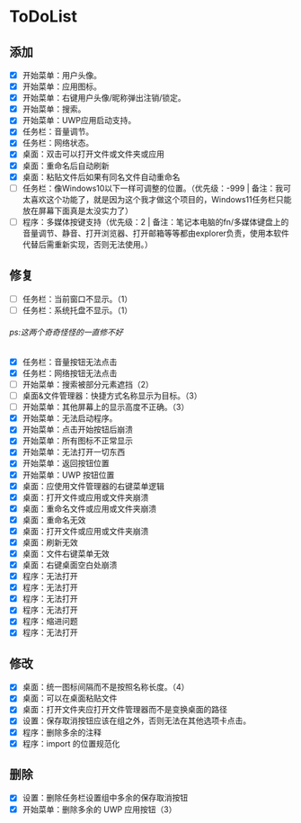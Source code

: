 # ToDoList

## 添加

- [X]  开始菜单：用户头像。
- [X]  开始菜单：应用图标。
- [X]  开始菜单：右键用户头像/昵称弹出注销/锁定。
- [X]  开始菜单：搜索。
- [X]  开始菜单：UWP应用启动支持。
- [X]  任务栏：音量调节。
- [X]  任务栏：网络状态。
- [X]  桌面：双击可以打开文件或文件夹或应用
- [X]  桌面：重命名后自动刷新
- [X]  桌面：粘贴文件后如果有同名文件自动重命名
- [ ]  任务栏：像Windows10以下一样可调整的位置。（优先级：-999 | 备注：我可太喜欢这个功能了，就是因为这个我才做这个项目的，Windows11任务栏只能放在屏幕下面真是太没实力了）
- [ ]  程序：多媒体按键支持（优先级：2 | 备注：笔记本电脑的fn/多媒体键盘上的音量调节、静音、打开浏览器、打开邮箱等等都由explorer负责，使用本软件代替后需重新实现，否则无法使用。）

## 修复

- [ ]  任务栏：当前窗口不显示。（1）
- [ ]  任务栏：系统托盘不显示。（1）
###### ps:这两个奇奇怪怪的一直修不好
- [X]  任务栏：音量按钮无法点击
- [X]  任务栏：网络按钮无法点击
- [ ]  开始菜单：搜索被部分元素遮挡（2）
- [ ]  桌面&文件管理器：快捷方式名称显示为目标。（3）
- [ ]  开始菜单：其他屏幕上的显示高度不正确。（3）
- [X]  开始菜单：无法启动程序。
- [X]  开始菜单：点击开始按钮后崩溃
- [X]  开始菜单：所有图标不正常显示
- [X]  开始菜单：无法打开一切东西
- [X]  开始菜单：返回按钮位置
- [X]  开始菜单：UWP 按钮位置
- [X]  桌面：应使用文件管理器的右键菜单逻辑
- [X]  桌面：打开文件或应用或文件夹崩溃
- [X]  桌面：重命名文件或应用或文件夹崩溃
- [X]  桌面：重命名无效
- [X]  桌面：打开文件或应用或文件夹崩溃
- [X]  桌面：刷新无效
- [X]  桌面：文件右键菜单无效
- [X]  桌面：右键桌面空白处崩溃
- [X]  程序：无法打开
- [X]  程序：无法打开
- [X]  程序：无法打开
- [X]  程序：无法打开
- [X]  程序：缩进问题
- [X]  程序：无法打开

## 修改

- [X]  桌面：统一图标间隔而不是按照名称长度。（4）
- [X]  桌面：可以在桌面粘贴文件
- [X]  桌面：打开文件夹应打开文件管理器而不是变换桌面的路径
- [X]  设置：保存取消按钮应该在组之外，否则无法在其他选项卡点击。
- [X]  程序：删除多余的注释
- [X]  程序：import 的位置规范化

## 删除

- [X]  设置：删除任务栏设置组中多余的保存取消按钮
- [X]  开始菜单：删除多余的 UWP 应用按钮（3）
